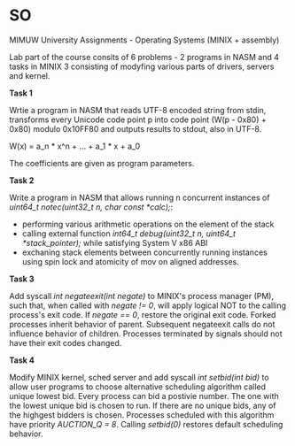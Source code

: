 # SO
MIMUW University Assignments - Operating Systems (MINIX + assembly)

Lab part of the course consits of 6 problems - 2 programs in NASM and 4 tasks in MINIX 3 consisting of modyfing various parts of drivers, servers and kernel.

**Task 1**

Wrtie a program in NASM that reads UTF-8 encoded string from stdin, transforms every Unicode code point p into code point (W(p - 0x80) + 0x80) modulo 0x10FF80 and outputs results to stdout, also in UTF-8.

W(x) = a_n * x^n + ... + a_1 * x + a_0

The coefficients are given as program parameters.

**Task 2**

Write a program in NASM that allows running n concurrent instances of _uint64_t notec(uint32_t n, char const *calc);_:
- performing various arithmetic operations on the element of the stack
- calling external function _int64_t debug(uint32_t n, uint64_t *stack_pointer);_ while satisfying System V x86 ABI
- exchaning stack elements between concurrently running instances using spin lock and atomicity of mov on aligned addresses.

**Task 3**

Add syscall _int negateexit(int negate)_ to MINIX's process manager (PM), such that, when called with _negate != 0_, will apply logical NOT to the calling process's exit code. If _negate == 0_, restore the original exit code. Forked processes inherit behavior of parent. Subsequent negateexit calls do not influence behavior of children. Processes terminated by signals should not have their exit codes changed.

**Task 4**

Modify MINIX kernel, sched server and add syscall _int setbid(int bid)_ to allow user programs to choose alternative scheduling algorithm called unique lowest bid. Every process can bid a postivie number. The one with the lowest unique bid is chosen to run. If there are no unique bids, any of the highgest bidders is chosen. Processes scheduled with this algorithm have priority _AUCTION_Q = 8_. Calling _setbid(0)_ restores default scheduling behavior.
